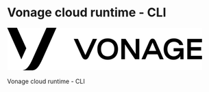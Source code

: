 # Vonage cloud runtime - CLI

![vonage-logo](./docs/documentation/assets/images/vonage-logo.png)

Vonage cloud runtime - CLI
